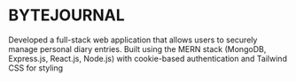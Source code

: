 # BYTEJOURNAL
 Developed a full-stack web application that allows users to securely manage personal diary entries. Built using  the MERN                 stack (MongoDB, Express.js, React.js, Node.js) with cookie-based authentication and Tailwind CSS for styling

